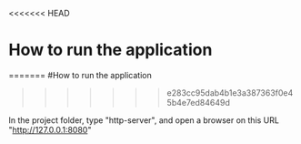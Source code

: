 <<<<<<< HEAD
# How to run the application
=======
#How to run the application
>>>>>>> e283cc95dab4b1e3a387363f0e45b4e7ed84649d

In the project folder, type "http-server", and open a browser on this URL "http://127.0.0.1:8080"